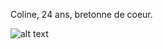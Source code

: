 Coline, 24 ans, bretonne de coeur.

![alt text](http://www.festival-interceltique.bzh/media/images/new/logo/flag-bzh.png)
